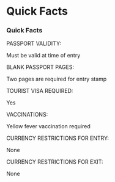 # Quick Facts

### Quick Facts

PASSPORT VALIDITY:

Must be valid at time of entry

BLANK PASSPORT PAGES:

Two pages are required for entry stamp

TOURIST VISA REQUIRED:

Yes

VACCINATIONS:

Yellow fever vaccination required

CURRENCY RESTRICTIONS FOR ENTRY:

None

CURRENCY RESTRICTIONS FOR EXIT:

None